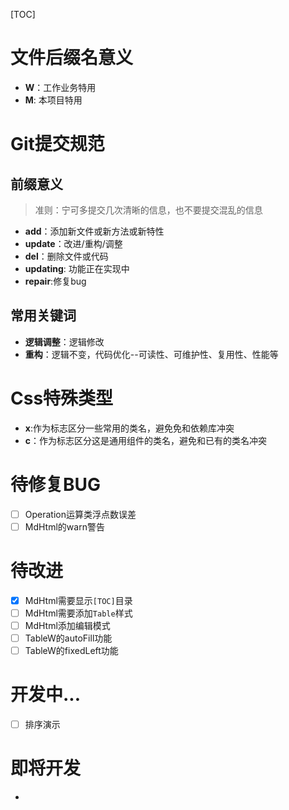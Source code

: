 [TOC]

# 文件后缀名意义
- **W**：工作业务特用
- **M**: 本项目特用

# Git提交规范
## 前缀意义
> 准则：宁可多提交几次清晰的信息，也不要提交混乱的信息
- **add**：添加新文件或新方法或新特性
- **update**：改进/重构/调整
- **del**：删除文件或代码
- **updating**: 功能正在实现中
- **repair**:修复bug

## 常用关键词
- **逻辑调整**：逻辑修改
- **重构**：逻辑不变，代码优化--可读性、可维护性、复用性、性能等

# Css特殊类型
- **x**:作为标志区分一些常用的类名，避免免和依赖库冲突
- **c**：作为标志区分这是通用组件的类名，避免和已有的类名冲突

# 待修复BUG
- [ ] Operation运算类浮点数误差
- [ ] MdHtml的warn警告

# 待改进
- [x] MdHtml需要显示`[TOC]`目录
- [ ] MdHtml需要添加`Table`样式
- [ ] MdHtml添加编辑模式
- [ ] TableW的autoFill功能
- [ ] TableW的fixedLeft功能

# 开发中...
- [ ] 排序演示

# 即将开发
- 

